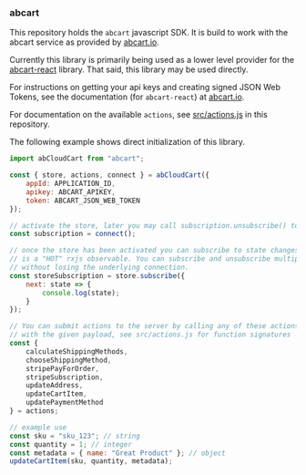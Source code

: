 ### abcart

This repository holds the `abcart` javascript SDK. It is build to work with the abcart service as provided by [abcart.io](https://www.abcart.io).

Currently this library is primarily being used as a lower level provider for the [abcart-react](https://github.com/abcloudio/abcart-react) library. That said, this library may be used directly.

For instructions on getting your api keys and creating signed JSON Web Tokens, see the documentation (for `abcart-react`) at [abcart.io](https://www.abcart.io/documentation/getting-your-api-key-and-shared-secret-key).

For documentation on the available `actions`, see [src/actions.js](src/actions.js) in this repository.

The following example shows direct initialization of this library.

```js
import abCloudCart from "abcart";

const { store, actions, connect } = abCloudCart({
    appId: APPLICATION_ID,
    apikey: ABCART_APIKEY,
    token: ABCART_JSON_WEB_TOKEN
});

// activate the store, later you may call subscription.unsubscribe() to clean up the store
const subscription = connect();

// once the store has been activated you can subscribe to state changes, the store
// is a "HOT" rxjs observable. You can subscribe and unsubscribe multiple times
// without losing the underlying connection.
const storeSubscription = store.subscribe({
    next: state => {
        console.log(state);
    }
});

// You can submit actions to the server by calling any of these actions
// with the given payload, see src/actions.js for function signatures
const {
    calculateShippingMethods,
    chooseShippingMethod,
    stripePayForOrder,
    stripeSubscription,
    updateAddress,
    updateCartItem,
    updatePaymentMethod
} = actions;

// example use
const sku = "sku_123"; // string
const quantity = 1; // integer
const metadata = { name: "Great Product" }; // object
updateCartItem(sku, quantity, metadata);
```
